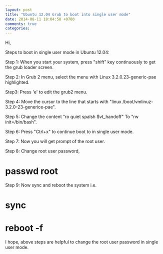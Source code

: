 ```yaml
---
layout: post
title: "Ubuntu 12.04 Grub to boot into single user mode"
date: 2014-08-11 18:04:58 +0700
comments: true
categories: 
---
```

Hi,

Steps to boot in single user mode in Ubuntu 12.04:

Step 1: When you start your system, press "shift" key continuously to get the grub loader screen.

Step 2: In Grub 2 menu, select the menu with Linux 3.2.0.23-generic-pae highlighted.

Step3: Press 'e' to edit the grub2 menu.

Step 4:  Move the cursor to the line that starts with "linux /boot/vmlinuz-3.2.0-23-generice-pae".

Step 5: Change the content "ro quiet spalsh $vt_handoff" To "rw init=/bin/bash".

Step 6: Press "Ctrl+x" to continue boot to in single user mode.

Step 7: Now you will get prompt of the root user.

Step 8: Change root user password,
# passwd root

Step 9: Now sync and reboot the system i.e.
# sync
# reboot -f

I hope, above steps are helpful to change the root user password in single user mode.
